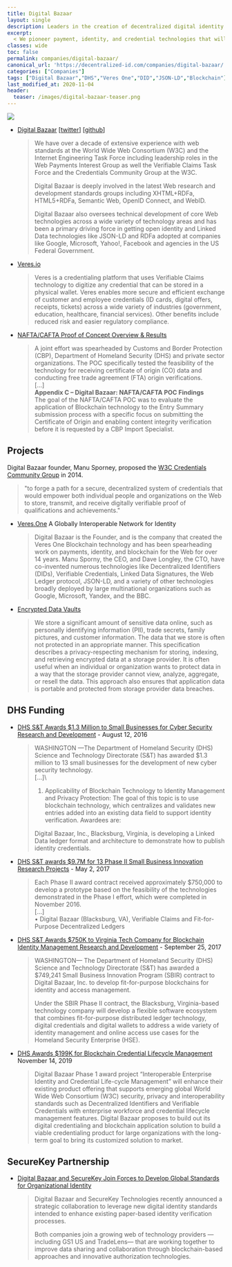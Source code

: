 ```yaml
---
title: Digital Bazaar
layout: single
description: Leaders in the creation of decentralized digital identity for the Web.
excerpt:
  < We pioneer payment, identity, and credential technologies that will power the next generation Web. We have been heavily involved in Web standards for over a decade, participate in cutting edge research and development, and contribute to the open source community. 
classes: wide
toc: false
permalink: companies/digital-bazaar/
canonical_url: 'https://decentralized-id.com/companies/digital-bazaar/'
categories: ["Companies"]
tags: ["Digital Bazaar","DHS","Veres One","DID","JSON-LD","Blockchain"]
last_modified_at: 2020-11-04
header:
  teaser: /images/digital-bazaar-teaser.png
---
```


![](https://i.imgur.com/v2ZuWeL.jpg)

* [Digital Bazaar](https://digitalbazaar.com/) [[twitter](https://twitter.com/digitalbazaar)] [[github](https://github.com/digitalbazaar)]
  > We have over a decade of extensive experience with web standards at the World Wide Web Consortium (W3C) and the Internet Engineering Task Force including leadership roles in the Web Payments Interest Group as well the Verifiable Claims Task Force and the Credentials Community Group at the W3C.
  > 
  > Digital Bazaar is  deeply involved in the latest Web research and development standards groups including XHTML+RDFa, HTML5+RDFa, Semantic Web, OpenID Connect, and WebID.
  > 
  > Digital Bazaar also oversees technical development of core Web technologies across a wide variety of technology areas and has been a primary driving force in getting open identity and Linked Data technologies like JSON-LD and RDFa adopted at companies like Google, Microsoft, Yahoo!, Facebook and agencies in the US Federal Government.

* [Veres.io](https://veres.io/)
  > Veres is a credentialing platform that uses Verifiable Claims technology to digitize any credential that can be stored in a physical wallet. Veres enables more secure and efficient exchange of customer and employee credentials (ID cards, digital offers, receipts, tickets) across a wide variety of industries (government, education, healthcare, financial services). Other benefits include reduced risk and easier regulatory compliance.

* [NAFTA/CAFTA Proof of Concept Overview & Results](https://www.cbp.gov/sites/default/files/assets/documents/2019-Oct/Final-NAFTA-CAFTA-Report.pdf)
   >  A joint effort was spearheaded by Customs and Border Protection (CBP), Department of Homeland Security (DHS) and private sector organizations. The POC specifically tested the feasibility of the technology for receiving certificate of origin (CO) data and conducting free trade agreement (FTA) origin verifications.\
   > [...]\
   > **Appendix C – Digital Bazaar: NAFTA/CAFTA POC Findings**\
   > The goal of the NAFTA/CAFTA POC was to evaluate the application of Blockchain technology to the Entry Summary submission process with a specific focus on submitting the Certificate of Origin and enabling content integrity verification before it is requested by a CBP Import Specialist.

## Projects

Digital Bazaar founder, Manu Sporney, proposed the [W3C Credentials Community Group](http://web.archive.org/web/20181206060143/https://www.w3.org/community/credentials/charter-20140808/) in 2014.
  > "to forge a path for a secure, decentralized system of credentials that would empower both individual people and organizations on the Web to store, transmit, and receive digitally verifiable proof of qualifications and achievements." 

* [Veres.One](https://veres.one/summary/) A Globally Interoperable Network for Identity
  > Digital Bazaar is the Founder, and is the company that created the Veres One Blockchain technology and has been spearheading work on payments, identity, and blockchain for the Web for over 14 years. Manu Sporny, the CEO, and Dave Longley, the CTO, have co-invented numerous technologies like Decentralized Identifiers (DIDs), Verifiable Credentials, Linked Data Signatures, the Web Ledger protocol, JSON-LD, and a variety of other technologies broadly deployed by large multinational organizations such as Google, Microsoft, Yandex, and the BBC.

* [Encrypted Data Vaults](https://digitalbazaar.github.io/encrypted-data-vaults/)
  > We store a significant amount of sensitive data online, such as personally identifying information (PII), trade secrets, family pictures, and customer information. The data that we store is often not protected in an appropriate manner. This specification describes a privacy-respecting mechanism for storing, indexing, and retrieving encrypted data at a storage provider. It is often useful when an individual or organization wants to protect data in a way that the storage provider cannot view, analyze, aggregate, or resell the data. This approach also ensures that application data is portable and protected from storage provider data breaches.

## DHS Funding

* [DHS S&T Awards $1.3 Million to Small Businesses for Cyber Security Research and Development](https://www.dhs.gov/science-and-technology/news/2016/08/12/news-release-dhs-st-awards-13-million-small-businesses-cyber) - August 12, 2016
  > WASHINGTON —The Department of Homeland Security (DHS) Science and Technology Directorate (S&T) has awarded $1.3 million to 13 small businesses for the development of new cyber security technology.\
  > [...]\
  > 1. Applicability of Blockchain Technology to Identity Management and Privacy Protection: The goal of this topic is to use blockchain technology, which centralizes and validates new entries added into an existing data field to support identity verification. Awardees are:
  > 
  > Digital Bazaar, Inc., Blacksburg, Virginia, is developing a Linked Data ledger format and architecture to demonstrate how to publish identity credentials.
* [DHS S&T awards $9.7M for 13 Phase II Small Business Innovation Research Projects](https://www.dhs.gov/science-and-technology/news/2017/05/02/press-release-dhs-st-awards-97m-13-phase-ii-sbir-projects) - May 2, 2017
  > Each Phase II award contract received approximately $750,000 to develop a prototype based on the feasibility of the technologies demonstrated in the Phase I effort, which were completed in November 2016.\
  > [...]\
  > • Digital Bazaar (Blacksburg, VA), Verifiable Claims and Fit-for-Purpose Decentralized Ledgers
* [DHS S&T Awards $750K to Virginia Tech Company for Blockchain Identity Management Research and Development](https://www.dhs.gov/science-and-technology/news/2017/09/25/news-release-dhs-st-awards-750k-virginia-tech-company) - September 25, 2017
  > WASHINGTON— The Department of Homeland Security (DHS) Science and Technology Directorate (S&T) has awarded a $749,241 Small Business Innovation Program (SBIR) contract to Digital Bazaar, Inc. to develop fit-for-purpose blockchains for identity and access management.
  > 
  > Under the SBIR Phase II contract, the Blacksburg, Virginia-based technology company will develop a flexible software ecosystem that combines fit-for-purpose distributed ledger technology, digital credentials and digital wallets to address a wide variety of identity management and online access use cases for the Homeland Security Enterprise (HSE). 
* [DHS Awards $199K for Blockchain Credential Lifecycle Management](https://www.dhs.gov/science-and-technology/news/2019/11/14/news-release-dhs-awards-199k-blockchain-tech) November 14, 2019
  > Digital Bazaar Phase 1 award project “Interoperable Enterprise Identity and Credential Life-cycle Management” will enhance their existing product offering that supports emerging global World Wide Web Consortium (W3C) security, privacy and interoperability standards such as Decentralized Identifiers and Verifiable Credentials with enterprise workforce and credential lifecycle management features. Digital Bazaar proposes to build out its digital credentialing and blockchain application solution to build a viable credentialing product for large organizations with the long-term goal to bring its customized solution to market.

## SecureKey Partnership

* [Digital Bazaar and SecureKey Join Forces to Develop Global Standards for Organizational Identity](https://security.world/digital-bazaar-and-securekey-join-forces-to-develop-global-standards-for-organizational-identity/)
  > Digital Bazaar and SecureKey Technologies recently announced a strategic collaboration to leverage new digital identity standards intended to enhance existing paper-based identity verification processes.
  > 
  > Both companies join a growing web of technology providers —including GS1 US and TradeLens— that are working together to improve data sharing and collaboration through blockchain-based approaches and innovative authorization technologies.